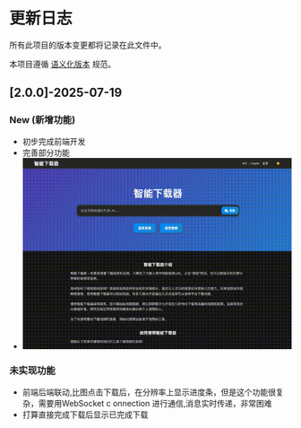 # 更新日志

所有此项目的版本变更都将记录在此文件中。

本项目遵循 [语义化版本](https://semver.org/lang/zh-CN/) 规范。

## [2.0.0]-2025-07-19

### New (新增功能)
- 初步完成前端开发
- 完善部分功能
- ![本地动画](./website.gif)

### 未实现功能
- 前端后端联动,比图点击下载后，在分辨率上显示进度条，但是这个功能很复杂，需要用WebSocket c  onnection 进行通信,消息实时传递，非常困难
- 打算直接完成下载后显示已完成下载
